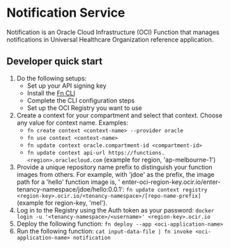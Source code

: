 # Notification Service

Notification is an Oracle Cloud Infrastructure (OCI) Function that manages notifications in Universal Healthcare
Organization reference application.

## Developer quick start

1. Do the following setups:
    - Set up your API signing key
    - Install
      the [Fn CLI](https://docs.oracle.com/en-us/iaas/Content/Functions/Tasks/functionsquickstartlocalhost.htm#functionsquickstartlocalhost)
    - Complete the CLI configuration steps
    - Set up the OCI Registry you want to use
1. Create a context for your compartment and select that context. Choose any value for context name. Examples:
    - ```fn create context <context-name> --provider oracle```
    - ```fn use context <context-name>```
    - ```fn update context oracle.compartment-id <compartment-id>```
    - ```fn update context api-url https://functions.<region>.oraclecloud.com``` (example for region, 'ap-melbourne-1')
1. Provide a unique repository name prefix to distinguish your function images from others. For example, with 'jdoe' as
   the prefix, the image path for a 'hello' function image is, '
   enter-oci-region-key.ocir.io/enter-tenancy-namespace/jdoe/hello:0.0.1':
   ```fn update context registry <region-key>.ocir.io/<tenancy-namespace>/[repo-name-prefix]``` (example for
   region-key, 'mel').
1. Log in to the Registry using the Auth token as your password:
   ```docker login -u '<tenancy-namespace>/<username>' <region-key>.ocir.io```
1. Deploy the following function:
   ```fn deploy --app <oci-application-name>```
1. Run the following function:
   ```cat input-data-file | fn invoke <oci-application-name> notification```



